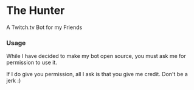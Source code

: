 # The Hunter #
A Twitch.tv Bot for my Friends

### Usage ###
While I have decided to make my bot open source, you must ask me for permission to use it.

If I do give you permission, all I ask is that you give me credit. Don't be a jerk :)
